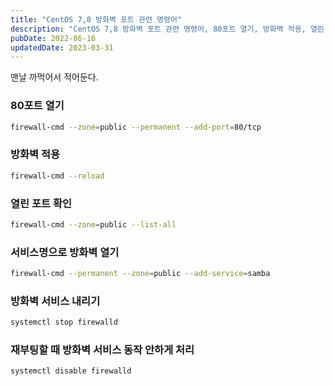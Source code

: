 ```yaml
---
title: "CentOS 7,8 방화벽 포트 관련 명령어"
description: "CentOS 7,8 방화벽 포트 관련 명령어, 80포트 열기, 방화벽 적용, 열린 포트 확인, 서비스명으로 방화벽 열기, 방화벽 서비스 내리기, 재부팅할 때 방화벽 서비스 동작 안하게 처리"
pubDate: 2022-06-16
updatedDate: 2023-03-31
---
```


맨날 까먹어서 적어둔다.

### 80포트 열기
```bash
firewall-cmd --zone=public --permanent --add-port=80/tcp
```

### 방화벽 적용
```bash
firewall-cmd --reload
```

### 열린 포트 확인
```bash
firewall-cmd --zone=public --list-all
```

### 서비스명으로 방화벽 열기
```bash
firewall-cmd --permanent --zone=public --add-service=samba
```

### 방화벽 서비스 내리기
```bash
systemctl stop firewalld
```

### 재부팅할 때 방화벽 서비스 동작 안하게 처리
```bash
systemctl disable firewalld
```

